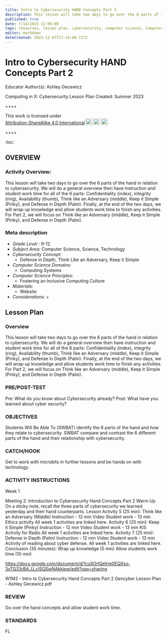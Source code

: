 ```yaml
---
title: Intro to Cybersecurity HAND Concepts Part 2
description: This lesson will take two days to go over the 6 parts of the hand in relation to cybersecurity. We will do a general overview then have instruction and student work time for all of the 6 parts: Confidentiality (index), integrity (ring), Availability (thumb), Think like an Adversary (middle), Keep it Simple (Pinky), and Defense in Depth (Palm). Finally, at the end of the two days, we will wrap up knowledge and allow students work time to finish any activities. For Part 2, we will focus on Think like an Adversary (middle), Keep it Simple (Pinky), and Defense in Depth (Palm).
published: true
date: 7/14/2023 11:05:00
tags: resources, lesson plan, cybersecurity, computer science, Computer Science, Science, Technology 
editor: markdown
dateCreated: 2023-12-07T17:14:09.717Z
---
```

# Intro to Cybersecurity HAND Concepts Part 2


Educator Author(s): Ashley Gecewicz


Computing in X: Cybersecurity Lesson Plan 
Created: Summer 2023


++++
<p xmlns:cc="http://creativecommons.org/ns#" >This work is licensed under <a href="http://creativecommons.org/licenses/by-sa/4.0/?ref=chooser-v1" target="_blank" rel="license noopener noreferrer" style="display:inline-block;">Attribution-ShareAlike 4.0 International<img style="height:22px!important;margin-left:3px;vertical-align:text-bottom;" src="https://mirrors.creativecommons.org/presskit/icons/cc.svg?ref=chooser-v1"><img style="height:22px!important;margin-left:3px;vertical-align:text-bottom;" src="https://mirrors.creativecommons.org/presskit/icons/by.svg?ref=chooser-v1"><img style="height:22px!important;margin-left:3px;vertical-align:text-bottom;" src="https://mirrors.creativecommons.org/presskit/icons/sa.svg?ref=chooser-v1"></a></p>
++++


:toc:



## OVERVIEW


### Activity Overview:  
This lesson will take two days to go over the 6 parts of the hand in relation to cybersecurity. We will do a general overview then have instruction and student work time for all of the 6 parts: Confidentiality (index), integrity (ring), Availability (thumb), Think like an Adversary (middle), Keep it Simple (Pinky), and Defense in Depth (Palm). Finally, at the end of the two days, we will wrap up knowledge and allow students work time to finish any activities. For Part 2, we will focus on Think like an Adversary (middle), Keep it Simple (Pinky), and Defense in Depth (Palm).


### Meta description
+ *Grade Level :* 9-12 
+ *Subject Area:* Computer Science, Science, Technology 
+ *Cybersecurity Concept:* 
   + Defense in Depth, Think Like an Adversary, Keep it Simple
+ *Computer Science Domains:*
   + Computing Systems
+ *Computer Science Principles:*
   + Fostering an Inclusive Computing Culture
+ *Materials:* 
   + Website
+ *Considerations:*
   + 


## Lesson Plan
### Overview
This lesson will take two days to go over the 6 parts of the hand in relation to cybersecurity. We will do a general overview then have instruction and student work time for all of the 6 parts: Confidentiality (index), integrity (ring), Availability (thumb), Think like an Adversary (middle), Keep it Simple (Pinky), and Defense in Depth (Palm). Finally, at the end of the two days, we will wrap up knowledge and allow students work time to finish any activities. For Part 2, we will focus on Think like an Adversary (middle), Keep it Simple (Pinky), and Defense in Depth (Palm).


### PRE/POST-TEST
Pre: What do you know about Cybersecurity already?
Post: What have you learned about cyber security?


### OBJECTIVES
Students Will Be Able To (SWBAT) identify the 6 parts of the hand and how they relate to cybersecurity.
SWBAT compare and contrast the 6 different parts of the hand and their relationship with cybersecurity.


### CATCH/HOOK
Get to work with microbits in further lessons and be hands on with technology.


### ACTIVITY INSTRUCTIONS
Week 1




Meeting 2: Introduction to Cybersecurity Hand Concepts Part 2
Warm Up
On a sticky note, recall the three parts of cybersecurity we learned yesterday and their hand counterparts.
Lesson
Activity 5 (25 min):
Think like an Adversary (Middle)
Instruction - 12 min
Video
Student work - 13 min
Ethics activity
All week 1 activities are linked here.
Activity 6 (25 min):
Keep it Simple (Pinky)
Instruction - 12 min
Video
Student work - 13 min
KIS Activity for Radio
All week 1 activities are linked here.
Activity 7 (25 min):
Defense in Depth (Palm)
Instruction - 12 min
Video
Student work - 13 min
Activity of reading about cyber defense.
All week 1 activities are linked here.
Conclusion (35 minutes):
Wrap up knowledge (5 min)
Allow students work time (10 min)


https://docs.google.com/document/d/1cu5OrlQeVre0EQXso-3xTQ33rBA_U_clSQSwNAkkjpw/edit?usp=sharing


W1M2 - Intro to Cybersecurity Hand Concepts Part 2 Gencyber Lesson Plan - Ashley Gecewicz.pdf


### REVIEW
Go over the hand concepts and allow student work time.


### STANDARDS        


FL